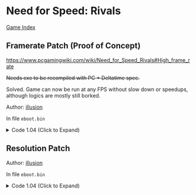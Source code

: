 # Need for Speed: Rivals

[Game Index](README.md#games)

## Framerate Patch (Proof of Concept)

https://www.pcgamingwiki.com/wiki/Need_for_Speed_Rivals#High_frame_rate

~~Needs exe to be recompiled with PC + Deltatime spec.~~

Solved. Game can now be run at any FPS without slow down or speedups, although logics are mostly still borked.

Author: [illusion](https://twitter.com/illusion0002)

In file `eboot.bin`

<details>
<summary>Code 1.04 (Click to Expand)</summary>

```
# GameTime.VariableSimTickTimeEnable
0x494B83 48 B2 01

# GameTime.MaxSimFps
0x5F6906  48 E8 94 0D 91 01 # call
0x1F076A0 41 C7 46 28 00 00 70 42 C4 81 7A 10 46 28 C3 # main // write 60 float32
```

</details>

## Resolution Patch

Author: [illusion](https://twitter.com/illusion0002)

In file `eboot.bin`

<details>
<summary>Code 1.04 (Click to Expand)</summary>

```
# Render.ResolutionScale
0x5CF1CD # float32 (default 1.0f)
```

</details>
